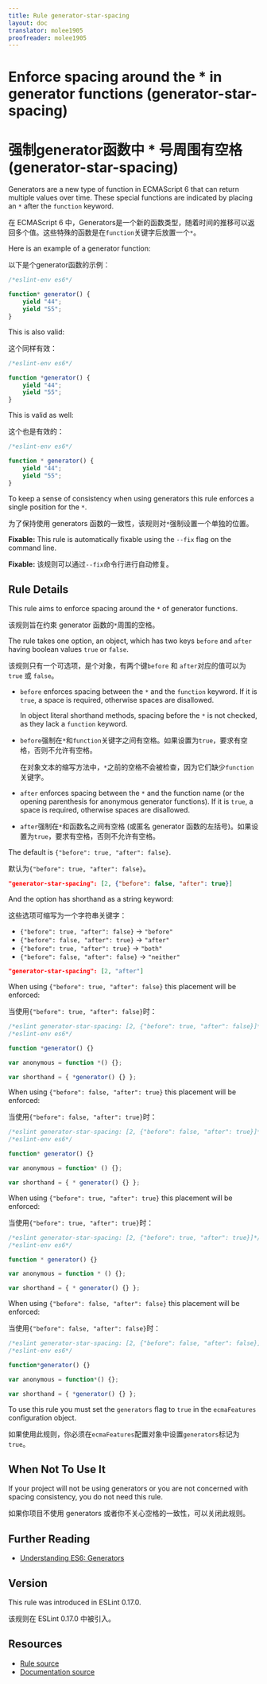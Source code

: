 ```yaml
---
title: Rule generator-star-spacing
layout: doc
translator: molee1905
proofreader: molee1905
---
```

<!-- Note: No pull requests accepted for this file. See README.md in the root directory for details. -->

# Enforce spacing around the * in generator functions (generator-star-spacing)

# 强制generator函数中 * 号周围有空格 (generator-star-spacing)

Generators are a new type of function in ECMAScript 6 that can return multiple values over time.
These special functions are indicated by placing an `*` after the `function` keyword.

在 ECMAScript 6 中，Generators是一个新的函数类型，随着时间的推移可以返回多个值。这些特殊的函数是在`function`关键字后放置一个`*`。

Here is an example of a generator function:

以下是个generator函数的示例：

```js
/*eslint-env es6*/

function* generator() {
    yield "44";
    yield "55";
}
```

This is also valid:

这个同样有效：

```js
/*eslint-env es6*/

function *generator() {
    yield "44";
    yield "55";
}
```

This is valid as well:

这个也是有效的：

```js
/*eslint-env es6*/

function * generator() {
    yield "44";
    yield "55";
}
```

To keep a sense of consistency when using generators this rule enforces a single position for the `*`.

为了保持使用 generators 函数的一致性，该规则对`*`强制设置一个单独的位置。

**Fixable:** This rule is automatically fixable using the `--fix` flag on the command line.

**Fixable:** 该规则可以通过`--fix`命令行进行自动修复。

## Rule Details

This rule aims to enforce spacing around the `*` of generator functions.

该规则旨在约束 generator 函数的`*`周围的空格。

The rule takes one option, an object, which has two keys `before` and `after` having boolean values `true` or `false`.

该规则只有一个可选项，是个对象，有两个键`before` 和 `after`对应的值可以为`true` 或 `false`。

* `before` enforces spacing between the `*` and the `function` keyword.
  If it is `true`, a space is required, otherwise spaces are disallowed.

  In object literal shorthand methods, spacing before the `*` is not checked, as they lack a `function` keyword.

* `before`强制在`*`和`function`关键字之间有空格。如果设置为`true`，要求有空格，否则不允许有空格。
  
  在对象文本的缩写方法中，`*`之前的空格不会被检查，因为它们缺少`function`关键字。

* `after` enforces spacing between the `*` and the function name (or the opening parenthesis for anonymous generator functions).
  If it is `true`, a space is required, otherwise spaces are disallowed.

* `after`强制在`*`和函数名之间有空格 (或匿名 generator 函数的左括号)。如果设置为`true`，要求有空格，否则不允许有空格。

The default is `{"before": true, "after": false}`.

默认为`{"before": true, "after": false}`。

```json
"generator-star-spacing": [2, {"before": false, "after": true}]
```

And the option has shorthand as a string keyword:

这些选项可缩写为一个字符串关键字：

* `{"before": true, "after": false}` → `"before"`
* `{"before": false, "after": true}` → `"after"`
* `{"before": true, "after": true}` → `"both"`
* `{"before": false, "after": false}` → `"neither"`

```json
"generator-star-spacing": [2, "after"]
```

When using `{"before": true, "after": false}` this placement will be enforced:

当使用`{"before": true, "after": false}`时：

```js
/*eslint generator-star-spacing: [2, {"before": true, "after": false}]*/
/*eslint-env es6*/

function *generator() {}

var anonymous = function *() {};

var shorthand = { *generator() {} };
```

When using `{"before": false, "after": true}` this placement will be enforced:

当使用`{"before": false, "after": true}`时：

```js
/*eslint generator-star-spacing: [2, {"before": false, "after": true}]*/
/*eslint-env es6*/

function* generator() {}

var anonymous = function* () {};

var shorthand = { * generator() {} };
```

When using `{"before": true, "after": true}` this placement will be enforced:

当使用`{"before": true, "after": true}`时：

```js
/*eslint generator-star-spacing: [2, {"before": true, "after": true}]*/
/*eslint-env es6*/

function * generator() {}

var anonymous = function * () {};

var shorthand = { * generator() {} };
```

When using `{"before": false, "after": false}` this placement will be enforced:

当使用`{"before": false, "after": false}`时：

```js
/*eslint generator-star-spacing: [2, {"before": false, "after": false}]*/
/*eslint-env es6*/

function*generator() {}

var anonymous = function*() {};

var shorthand = { *generator() {} };
```

To use this rule you must set the `generators` flag to `true` in the `ecmaFeatures` configuration object.

如果使用此规则，你必须在`ecmaFeatures`配置对象中设置`generators`标记为`true`。

## When Not To Use It

If your project will not be using generators or you are not concerned with spacing consistency, you do not need this rule.

如果你项目不使用 generators 或者你不关心空格的一致性，可以关闭此规则。

## Further Reading

* [Understanding ES6: Generators](https://leanpub.com/understandinges6/read/#leanpub-auto-generators)

## Version

This rule was introduced in ESLint 0.17.0.

该规则在 ESLint 0.17.0 中被引入。

## Resources

* [Rule source](https://github.com/eslint/eslint/tree/master/lib/rules/generator-star-spacing.js)
* [Documentation source](https://github.com/eslint/eslint/tree/master/docs/rules/generator-star-spacing.md)
